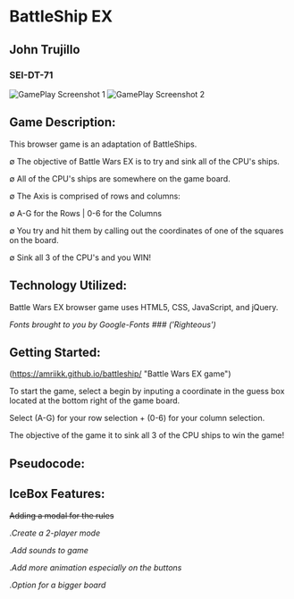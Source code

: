# BattleShip EX

## John Trujillo
### SEI-DT-71

![GamePlay Screenshot 1](https://github.com/amriikk/battleship/blob/master/assets/README/BattleWars_00.png)
![GamePlay Screenshot 2](https://github.com/amriikk/battleship/blob/master/assets/README/BattleWars_02.png)

## Game Description:
This browser game is an adaptation of BattleShips. 

∅ The objective of Battle Wars EX is to try and sink all of the CPU's ships.

∅ All of the CPU's ships are somewhere on the game board.

∅ The Axis is comprised of rows and columns:

∅ A-G for the Rows | 0-6 for the Columns

∅ You try and hit them by calling out the coordinates of one of the squares on the board.

∅ Sink all 3 of the CPU's and you WIN!


## Technology Utilized: 
Battle Wars EX browser game uses HTML5, CSS, JavaScript, and jQuery.

*Fonts brought to you by Google-Fonts ### ('Righteous')*

## Getting Started:

(https://amriikk.github.io/battleship/ "Battle Wars EX game")

To start the game, select a begin by inputing a coordinate in the guess box located at the bottom right of the game board. 

Select (A-G) for your row selection + (0-6) for your column selection. 

The objective of the game it to sink all 3 of the CPU ships to win the game!

## Pseudocode:

## IceBox Features:
~~Adding a modal for the rules~~

.*Create a 2-player mode*

.*Add sounds to game*

.*Add more animation especially on the buttons*

.*Option for a bigger board*
